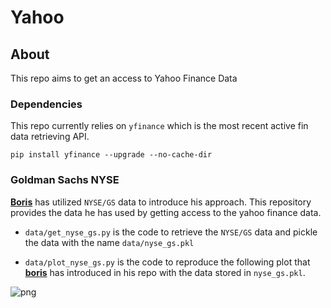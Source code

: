 # Yahoo

## About
This repo aims to get an access to Yahoo Finance Data 

### Dependencies 

This repo currently relies on `yfinance` which is the most recent active fin data retrieving API.

    pip install yfinance --upgrade --no-cache-dir

### Goldman Sachs NYSE

__[Boris](https://github.com/borisbanushev/stockpredictionai)__ has utilized `NYSE/GS` data to introduce his approach.
This repository provides the data he has used by getting access to the yahoo finance data. 

- `data/get_nyse_gs.py` is the code to retrieve the `NYSE/GS` data and pickle the data with the name `data/nyse_gs.pkl`

- `data/plot_nyse_gs.py` is the code to reproduce the following plot that __[boris](https://github.com/borisbanushev/stockpredictionai)__ has introduced in his repo with the data stored in `nyse_gs.pkl`.

![png](assets/output_21_0.png)
